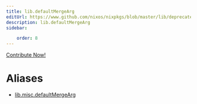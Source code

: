 ```yaml
---
title: lib.defaultMergeArg
editUrl: https://www.github.com/nixos/nixpkgs/blob/master/lib/deprecated.nix#L18C21
description: lib.defaultMergeArg
sidebar:

    order: 8
---
```


<a href="https://www.github.com/nixos/nixpkgs/blob/master/lib/deprecated.nix#L18C21">Contribute Now!</a>


# Aliases

- [lib.misc.defaultMergeArg](/reference/libmisc.defaultMergeArg)


